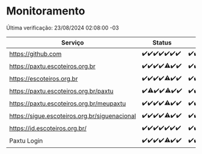 # Monitoramento

Última verificação: 23/08/2024 02:08:00 -03

|Serviço|Status|Últimas 24h|
|---|---|---|
|https://github.com|<span title="2024-08-16: OK=24">✔️</span><span title="2024-08-17: OK=24">✔️</span><span title="2024-08-18: OK=23">✔️</span><span title="2024-08-19: OK=23">✔️</span><span title="2024-08-20: OK=24">✔️</span><span title="2024-08-21: OK=24">✔️</span><span title="2024-08-22: OK=5">✔️</span>|<span title="22/08/2024 03:10:00 -03 : 200">✔️</span><span title="22/08/2024 04:08:00 -03 : 200">✔️</span><span title="22/08/2024 05:10:00 -03 : 200">✔️</span><span title="22/08/2024 06:07:00 -03 : 200">✔️</span><span title="22/08/2024 07:08:00 -03 : 200">✔️</span><span title="22/08/2024 08:06:00 -03 : 200">✔️</span><span title="22/08/2024 09:13:00 -03 : 200">✔️</span><span title="22/08/2024 10:12:00 -03 : 200">✔️</span><span title="22/08/2024 11:06:00 -03 : 200">✔️</span><span title="22/08/2024 12:09:00 -03 : 200">✔️</span><span title="22/08/2024 13:08:00 -03 : 200">✔️</span><span title="22/08/2024 14:06:00 -03 : 200">✔️</span><span title="22/08/2024 15:09:00 -03 : 200">✔️</span><span title="22/08/2024 16:06:00 -03 : 200">✔️</span><span title="22/08/2024 17:08:00 -03 : 200">✔️</span><span title="22/08/2024 18:08:00 -03 : 200">✔️</span><span title="22/08/2024 19:08:00 -03 : 200">✔️</span><span title="22/08/2024 20:07:00 -03 : 200">✔️</span><span title="22/08/2024 21:35:00 -03 : 200">✔️</span><span title="22/08/2024 22:59:00 -03 : 200">✔️</span><span title="22/08/2024 23:35:00 -03 : 200">✔️</span><span title="23/08/2024 00:08:00 -03 : 200">✔️</span><span title="23/08/2024 01:09:00 -03 : 200">✔️</span><span title="23/08/2024 02:08:00 -03 : 200">✔️</span>|
|https://paxtu.escoteiros.org.br|<span title="2024-08-16: OK=24">✔️</span><span title="2024-08-17: OK=24">✔️</span><span title="2024-08-18: OK=23">✔️</span><span title="2024-08-19: OK=23">✔️</span><span title="2024-08-20: OK=23, Falhas=1">⚠️</span><span title="2024-08-21: OK=24">✔️</span><span title="2024-08-22: OK=5">✔️</span>|<span title="22/08/2024 03:10:00 -03 : 200">✔️</span><span title="22/08/2024 04:08:00 -03 : 200">✔️</span><span title="22/08/2024 05:10:00 -03 : 200">✔️</span><span title="22/08/2024 06:07:00 -03 : 200">✔️</span><span title="22/08/2024 07:08:00 -03 : 200">✔️</span><span title="22/08/2024 08:06:00 -03 : 200">✔️</span><span title="22/08/2024 09:13:00 -03 : 200">✔️</span><span title="22/08/2024 10:12:00 -03 : 200">✔️</span><span title="22/08/2024 11:06:00 -03 : 200">✔️</span><span title="22/08/2024 12:09:00 -03 : 200">✔️</span><span title="22/08/2024 13:08:00 -03 : 200">✔️</span><span title="22/08/2024 14:06:00 -03 : 200">✔️</span><span title="22/08/2024 15:09:00 -03 : 200">✔️</span><span title="22/08/2024 16:06:00 -03 : 200">✔️</span><span title="22/08/2024 17:08:00 -03 : 200">✔️</span><span title="22/08/2024 18:08:00 -03 : 200">✔️</span><span title="22/08/2024 19:08:00 -03 : 200">✔️</span><span title="22/08/2024 20:07:00 -03 : 200">✔️</span><span title="22/08/2024 21:35:00 -03 : 200">✔️</span><span title="22/08/2024 22:59:00 -03 : 200">✔️</span><span title="22/08/2024 23:35:00 -03 : 200">✔️</span><span title="23/08/2024 00:08:00 -03 : 200">✔️</span><span title="23/08/2024 01:09:00 -03 : 200">✔️</span><span title="23/08/2024 02:08:00 -03 : 200">✔️</span>|
|https://escoteiros.org.br|<span title="2024-08-16: OK=24">✔️</span><span title="2024-08-17: OK=24">✔️</span><span title="2024-08-18: OK=23">✔️</span><span title="2024-08-19: OK=23">✔️</span><span title="2024-08-20: OK=23, Falhas=1">⚠️</span><span title="2024-08-21: OK=24">✔️</span><span title="2024-08-22: OK=5">✔️</span>|<span title="22/08/2024 03:10:00 -03 : 200">✔️</span><span title="22/08/2024 04:08:00 -03 : 200">✔️</span><span title="22/08/2024 05:10:00 -03 : 200">✔️</span><span title="22/08/2024 06:07:00 -03 : 200">✔️</span><span title="22/08/2024 07:08:00 -03 : 200">✔️</span><span title="22/08/2024 08:06:00 -03 : 200">✔️</span><span title="22/08/2024 09:13:00 -03 : 200">✔️</span><span title="22/08/2024 10:12:00 -03 : 200">✔️</span><span title="22/08/2024 11:06:00 -03 : 200">✔️</span><span title="22/08/2024 12:09:00 -03 : 200">✔️</span><span title="22/08/2024 13:08:00 -03 : 200">✔️</span><span title="22/08/2024 14:06:00 -03 : 200">✔️</span><span title="22/08/2024 15:09:00 -03 : 200">✔️</span><span title="22/08/2024 16:06:00 -03 : 200">✔️</span><span title="22/08/2024 17:08:00 -03 : 200">✔️</span><span title="22/08/2024 18:08:00 -03 : 200">✔️</span><span title="22/08/2024 19:08:00 -03 : 200">✔️</span><span title="22/08/2024 20:07:00 -03 : 200">✔️</span><span title="22/08/2024 21:35:00 -03 : 200">✔️</span><span title="22/08/2024 22:59:00 -03 : 200">✔️</span><span title="22/08/2024 23:35:00 -03 : 200">✔️</span><span title="23/08/2024 00:08:00 -03 : 200">✔️</span><span title="23/08/2024 01:10:00 -03 : 200">✔️</span><span title="23/08/2024 02:08:00 -03 : 200">✔️</span>|
|https://paxtu.escoteiros.org.br/paxtu|<span title="2024-08-16: OK=24">✔️</span><span title="2024-08-17: OK=23, Falhas=1">⚠️</span><span title="2024-08-18: OK=23">✔️</span><span title="2024-08-19: OK=23">✔️</span><span title="2024-08-20: OK=23, Falhas=1">⚠️</span><span title="2024-08-21: OK=24">✔️</span><span title="2024-08-22: OK=5">✔️</span>|<span title="22/08/2024 03:10:00 -03 : 200">✔️</span><span title="22/08/2024 04:08:00 -03 : 200">✔️</span><span title="22/08/2024 05:10:00 -03 : 200">✔️</span><span title="22/08/2024 06:07:00 -03 : 200">✔️</span><span title="22/08/2024 07:08:00 -03 : 200">✔️</span><span title="22/08/2024 08:06:00 -03 : 200">✔️</span><span title="22/08/2024 09:13:00 -03 : 200">✔️</span><span title="22/08/2024 10:12:00 -03 : 200">✔️</span><span title="22/08/2024 11:06:00 -03 : 200">✔️</span><span title="22/08/2024 12:09:00 -03 : 200">✔️</span><span title="22/08/2024 13:08:00 -03 : 200">✔️</span><span title="22/08/2024 14:06:00 -03 : 200">✔️</span><span title="22/08/2024 15:09:00 -03 : 200">✔️</span><span title="22/08/2024 16:06:00 -03 : 200">✔️</span><span title="22/08/2024 17:08:00 -03 : 200">✔️</span><span title="22/08/2024 18:08:00 -03 : 200">✔️</span><span title="22/08/2024 19:08:00 -03 : 200">✔️</span><span title="22/08/2024 20:07:00 -03 : 200">✔️</span><span title="22/08/2024 21:35:00 -03 : 200">✔️</span><span title="22/08/2024 22:59:00 -03 : 200">✔️</span><span title="22/08/2024 23:35:00 -03 : 200">✔️</span><span title="23/08/2024 00:08:00 -03 : 200">✔️</span><span title="23/08/2024 01:10:00 -03 : 200">✔️</span><span title="23/08/2024 02:08:00 -03 : 200">✔️</span>|
|https://paxtu.escoteiros.org.br/meupaxtu|<span title="2024-08-16: OK=24">✔️</span><span title="2024-08-17: OK=24">✔️</span><span title="2024-08-18: OK=23">✔️</span><span title="2024-08-19: OK=23">✔️</span><span title="2024-08-20: OK=23, Falhas=1">⚠️</span><span title="2024-08-21: OK=24">✔️</span><span title="2024-08-22: OK=5">✔️</span>|<span title="22/08/2024 03:10:00 -03 : 200">✔️</span><span title="22/08/2024 04:08:00 -03 : 200">✔️</span><span title="22/08/2024 05:10:00 -03 : 200">✔️</span><span title="22/08/2024 06:07:00 -03 : 200">✔️</span><span title="22/08/2024 07:08:00 -03 : 200">✔️</span><span title="22/08/2024 08:06:00 -03 : 200">✔️</span><span title="22/08/2024 09:13:00 -03 : 200">✔️</span><span title="22/08/2024 10:12:00 -03 : 200">✔️</span><span title="22/08/2024 11:06:00 -03 : 200">✔️</span><span title="22/08/2024 12:09:00 -03 : 200">✔️</span><span title="22/08/2024 13:08:00 -03 : 200">✔️</span><span title="22/08/2024 14:06:00 -03 : 200">✔️</span><span title="22/08/2024 15:09:00 -03 : 502">❌</span><span title="22/08/2024 16:06:00 -03 : 200">✔️</span><span title="22/08/2024 17:08:00 -03 : 200">✔️</span><span title="22/08/2024 18:08:00 -03 : 200">✔️</span><span title="22/08/2024 19:08:00 -03 : 200">✔️</span><span title="22/08/2024 20:07:00 -03 : 200">✔️</span><span title="22/08/2024 21:35:00 -03 : 200">✔️</span><span title="22/08/2024 22:59:00 -03 : 200">✔️</span><span title="22/08/2024 23:35:00 -03 : 200">✔️</span><span title="23/08/2024 00:08:00 -03 : 200">✔️</span><span title="23/08/2024 01:10:00 -03 : 200">✔️</span><span title="23/08/2024 02:08:00 -03 : 200">✔️</span>|
|https://sigue.escoteiros.org.br/siguenacional|<span title="2024-08-16: OK=24">✔️</span><span title="2024-08-17: OK=24">✔️</span><span title="2024-08-18: OK=23">✔️</span><span title="2024-08-19: OK=23">✔️</span><span title="2024-08-20: OK=23, Falhas=1">⚠️</span><span title="2024-08-21: OK=24">✔️</span><span title="2024-08-22: OK=5">✔️</span>|<span title="22/08/2024 03:10:00 -03 : 200">✔️</span><span title="22/08/2024 04:08:00 -03 : 200">✔️</span><span title="22/08/2024 05:10:00 -03 : 200">✔️</span><span title="22/08/2024 06:07:00 -03 : 200">✔️</span><span title="22/08/2024 07:08:00 -03 : 200">✔️</span><span title="22/08/2024 08:06:00 -03 : 200">✔️</span><span title="22/08/2024 09:13:00 -03 : 200">✔️</span><span title="22/08/2024 10:12:00 -03 : 200">✔️</span><span title="22/08/2024 11:06:00 -03 : 200">✔️</span><span title="22/08/2024 12:09:00 -03 : 200">✔️</span><span title="22/08/2024 13:08:00 -03 : 200">✔️</span><span title="22/08/2024 14:06:00 -03 : 200">✔️</span><span title="22/08/2024 15:09:00 -03 : 200">✔️</span><span title="22/08/2024 16:06:00 -03 : 200">✔️</span><span title="22/08/2024 17:08:00 -03 : 200">✔️</span><span title="22/08/2024 18:08:00 -03 : 200">✔️</span><span title="22/08/2024 19:08:00 -03 : 200">✔️</span><span title="22/08/2024 20:07:00 -03 : 200">✔️</span><span title="22/08/2024 21:35:00 -03 : 200">✔️</span><span title="22/08/2024 22:59:00 -03 : 200">✔️</span><span title="22/08/2024 23:35:00 -03 : 200">✔️</span><span title="23/08/2024 00:08:00 -03 : 200">✔️</span><span title="23/08/2024 01:10:00 -03 : 200">✔️</span><span title="23/08/2024 02:08:00 -03 : 200">✔️</span>|
|https://id.escoteiros.org.br/|<span title="2024-08-16: OK=24">✔️</span><span title="2024-08-17: OK=24">✔️</span><span title="2024-08-18: OK=23">✔️</span><span title="2024-08-19: OK=23">✔️</span><span title="2024-08-20: OK=24">✔️</span><span title="2024-08-21: OK=24">✔️</span><span title="2024-08-22: OK=5">✔️</span>|<span title="22/08/2024 03:10:00 -03 : 200">✔️</span><span title="22/08/2024 04:08:00 -03 : 200">✔️</span><span title="22/08/2024 05:10:00 -03 : 200">✔️</span><span title="22/08/2024 06:07:00 -03 : 200">✔️</span><span title="22/08/2024 07:08:00 -03 : 200">✔️</span><span title="22/08/2024 08:06:00 -03 : 200">✔️</span><span title="22/08/2024 09:13:00 -03 : 200">✔️</span><span title="22/08/2024 10:12:00 -03 : 200">✔️</span><span title="22/08/2024 11:06:00 -03 : 200">✔️</span><span title="22/08/2024 12:09:00 -03 : 200">✔️</span><span title="22/08/2024 13:08:00 -03 : 200">✔️</span><span title="22/08/2024 14:06:00 -03 : 200">✔️</span><span title="22/08/2024 15:09:00 -03 : 200">✔️</span><span title="22/08/2024 16:06:00 -03 : 200">✔️</span><span title="22/08/2024 17:08:00 -03 : 200">✔️</span><span title="22/08/2024 18:08:00 -03 : 200">✔️</span><span title="22/08/2024 19:08:00 -03 : 200">✔️</span><span title="22/08/2024 20:07:00 -03 : 200">✔️</span><span title="22/08/2024 21:35:00 -03 : 200">✔️</span><span title="22/08/2024 22:59:00 -03 : 200">✔️</span><span title="22/08/2024 23:35:00 -03 : 200">✔️</span><span title="23/08/2024 00:08:00 -03 : 200">✔️</span><span title="23/08/2024 01:10:00 -03 : 200">✔️</span><span title="23/08/2024 02:08:00 -03 : 200">✔️</span>|
|Paxtu Login|<span title="2024-08-16: OK=24">✔️</span><span title="2024-08-17: OK=24">✔️</span><span title="2024-08-18: OK=23">✔️</span><span title="2024-08-19: OK=23">✔️</span><span title="2024-08-20: OK=23, Falhas=1">⚠️</span><span title="2024-08-21: OK=24">✔️</span><span title="2024-08-22: OK=5">✔️</span>|<span title="22/08/2024 03:10:00 -03 : 200">✔️</span><span title="22/08/2024 04:08:00 -03 : 200">✔️</span><span title="22/08/2024 05:10:00 -03 : 200">✔️</span><span title="22/08/2024 06:07:00 -03 : 200">✔️</span><span title="22/08/2024 07:08:00 -03 : 200">✔️</span><span title="22/08/2024 08:06:00 -03 : 200">✔️</span><span title="22/08/2024 09:13:00 -03 : 200">✔️</span><span title="22/08/2024 10:12:00 -03 : 200">✔️</span><span title="22/08/2024 11:06:00 -03 : 200">✔️</span><span title="22/08/2024 12:09:00 -03 : 200">✔️</span><span title="22/08/2024 13:08:00 -03 : 200">✔️</span><span title="22/08/2024 14:06:00 -03 : 200">✔️</span><span title="22/08/2024 15:09:00 -03 : 200">✔️</span><span title="22/08/2024 16:06:00 -03 : 200">✔️</span><span title="22/08/2024 17:08:00 -03 : 200">✔️</span><span title="22/08/2024 18:08:00 -03 : 200">✔️</span><span title="22/08/2024 19:08:00 -03 : 200">✔️</span><span title="22/08/2024 20:07:00 -03 : 200">✔️</span><span title="22/08/2024 21:35:00 -03 : 200">✔️</span><span title="22/08/2024 22:59:00 -03 : 200">✔️</span><span title="22/08/2024 23:35:00 -03 : 200">✔️</span><span title="23/08/2024 00:08:00 -03 : 200">✔️</span><span title="23/08/2024 01:10:00 -03 : 200">✔️</span><span title="23/08/2024 02:08:00 -03 : 200">✔️</span>|

